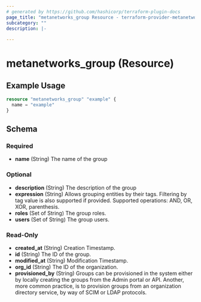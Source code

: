 ```yaml
---
# generated by https://github.com/hashicorp/terraform-plugin-docs
page_title: "metanetworks_group Resource - terraform-provider-metanetworks"
subcategory: ""
description: |-
  
---
```


# metanetworks_group (Resource)



## Example Usage

```terraform
resource "metanetworks_group" "example" {
  name = "example"
}
```

<!-- schema generated by tfplugindocs -->
## Schema

### Required

- **name** (String) The name of the group

### Optional

- **description** (String) The description of the group
- **expression** (String) Allows grouping entities by their tags. Filtering by tag value is also supported if provided. Supported operations: AND, OR, XOR, parenthesis.
- **roles** (Set of String) The group roles.
- **users** (Set of String) The group users.

### Read-Only

- **created_at** (String) Creation Timestamp.
- **id** (String) The ID of the group.
- **modified_at** (String) Modification Timestamp.
- **org_id** (String) The ID of the organization.
- **provisioned_by** (String) Groups can be provisioned in the system either by locally creating the groups from the Admin portal or API. Another, more common practice, is to provision groups from an organization directory service, by way of SCIM or LDAP protocols.


